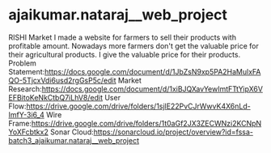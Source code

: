 # ajaikumar.nataraj\_\_web_project

RISHI Market I made a website for farmers to sell their products with profitable amount. Nowadays more farmers don't get the valuable price for their agricultural products. I give the valuable price for their products.
Problem Statement:https://docs.google.com/document/d/1JbZsN9xp5PA2HaMulxFAQO-5TjcxVdi6usd2rgGsP5c/edit
Market Research:https://docs.google.com/document/d/1xiBJQXavYewImtFTtYipX6VEFBitoKeNkCtbQ7iLhV8/edit
User Flow:https://drive.google.com/drive/folders/1sjlE22PvCJrWwvK4X6nLd-ImfY-3i6_4
Wire Frame:https://drive.google.com/drive/folders/1t0aGf2JX3ZECWNzi2KCNpNYoXFcbtkx2
Sonar Cloud:https://sonarcloud.io/project/overview?id=fssa-batch3_ajaikumar.nataraj__web_project
